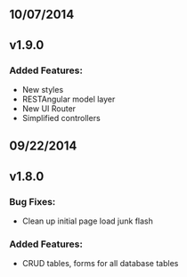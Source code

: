 ## 10/07/2014

## v1.9.0

### Added Features:
- New styles
- RESTAngular model layer
- New UI Router
- Simplified controllers

## 09/22/2014

## v1.8.0

### Bug Fixes:
- Clean up initial page load junk flash

### Added Features:
- CRUD tables, forms for all database tables

